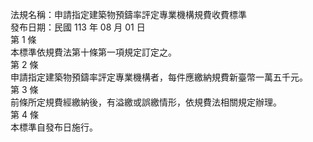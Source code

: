 法規名稱：申請指定建築物預鑄率評定專業機構規費收費標準  
發布日期：民國 113 年 08 月 01 日  
第 1 條  
本標準依規費法第十條第一項規定訂定之。  
第 2 條  
申請指定建築物預鑄率評定專業機構者，每件應繳納規費新臺幣一萬五千元。  
第 3 條  
前條所定規費經繳納後，有溢繳或誤繳情形，依規費法相關規定辦理。  
第 4 條  
本標準自發布日施行。  


